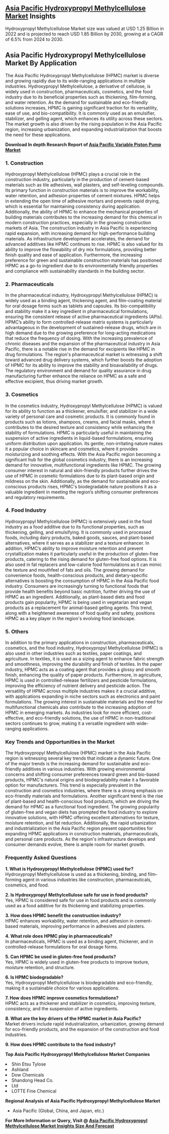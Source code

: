 <h2><a href="https://www.verifiedmarketreports.com/download-sample/?rid=493218&amp;utm_source=Github-Feb&amp;utm_medium=219" target="_blank">Asia Pacific Hydroxypropyl Methylcellulose Market</a> Insights</h2><p>Hydroxypropyl Methylcellulose Market size was valued at USD 1.25 Billion in 2022 and is projected to reach USD 1.85 Billion by 2030, growing at a CAGR of 6.5% from 2024 to 2030.</p><p><h2>Asia Pacific Hydroxypropyl Methylcellulose Market By Application</h2> <p>The Asia Pacific Hydroxypropyl Methylcellulose (HPMC) market is diverse and growing rapidly due to its wide-ranging applications in multiple industries. Hydroxypropyl Methylcellulose, a derivative of cellulose, is widely used in construction, pharmaceuticals, cosmetics, and the food industry due to its beneficial properties such as thickening, film-forming, and water retention. As the demand for sustainable and eco-friendly solutions increases, HPMC is gaining significant traction for its versatility, ease of use, and bio-compatibility. It is commonly used as an emulsifier, stabilizer, and gelling agent, which enhances its utility across these sectors. The market growth is also driven by the rising population in the Asia Pacific region, increasing urbanization, and expanding industrialization that boosts the need for these applications. <p><strong>Download In depth Research Report of <a href="https://www.verifiedmarketreports.com/download-sample/?rid=236118&amp;utm_source=Pulse-Dec&amp;utm_medium=219" target="_blank">Asia Pacific Variable Piston Pump Market</a></strong></p> </p> <h3>1. Construction</h3> <p>Hydroxypropyl Methylcellulose (HPMC) plays a crucial role in the construction industry, particularly in the production of cement-based materials such as tile adhesives, wall plasters, and self-leveling compounds. Its primary function in construction materials is to improve the workability, water retention, and adhesion properties of cement mixtures. HPMC helps in extending the open time of adhesive mortars and prevents rapid drying, which is essential for maintaining consistency during application. Additionally, the ability of HPMC to enhance the mechanical properties of building materials contributes to the increasing demand for this chemical in modern construction practices, especially in the growing construction markets of Asia. The construction industry in Asia Pacific is experiencing rapid expansion, with increasing demand for high-performance building materials. As infrastructure development accelerates, the demand for advanced additives like HPMC continues to rise. HPMC is also valued for its ability to improve the flowability of dry mix formulations, providing better finish quality and ease of application. Furthermore, the increasing preference for green and sustainable construction materials has positioned HPMC as a go-to ingredient due to its environmentally friendly properties and compliance with sustainability standards in the building sector. <h3>2. Pharmaceuticals</h3> <p>In the pharmaceutical industry, Hydroxypropyl Methylcellulose (HPMC) is widely used as a binding agent, thickening agent, and film-coating material for oral dosage forms such as tablets and capsules. Its bio-compatibility and stability make it a key ingredient in pharmaceutical formulations, ensuring the consistent release of active pharmaceutical ingredients (APIs). HPMC’s ability to form controlled-release matrix systems is particularly advantageous in the development of sustained-release drugs, which are in high demand due to the growing preference for long-acting medications that reduce the frequency of dosing. With the increasing prevalence of chronic diseases and the expansion of the pharmaceutical industry in Asia Pacific, there is a notable rise in the demand for excipients like HPMC in drug formulations. The region's pharmaceutical market is witnessing a shift toward advanced drug delivery systems, which further boosts the adoption of HPMC for its ability to improve the stability and bioavailability of drugs. The regulatory environment and demand for quality assurance in drug manufacturing further enhance the reliance on HPMC as a safe and effective excipient, thus driving market growth. <h3>3. Cosmetics</h3> <p>In the cosmetics industry, Hydroxypropyl Methylcellulose (HPMC) is valued for its ability to function as a thickener, emulsifier, and stabilizer in a wide variety of personal care and cosmetic products. It is commonly found in products such as lotions, shampoos, creams, and facial masks, where it contributes to the desired texture and consistency while enhancing the stability of formulations. HPMC is particularly useful in maintaining the suspension of active ingredients in liquid-based formulations, ensuring uniform distribution upon application. Its gentle, non-irritating nature makes it a popular choice in skincare and cosmetics, where it provides moisturizing and soothing effects. With the Asia Pacific region becoming a significant hub for the global cosmetics industry, there is an increasing demand for innovative, multifunctional ingredients like HPMC. The growing consumer interest in natural and skin-friendly products further drives the use of HPMC in cosmetic formulations due to its plant-based origin and mildness on the skin. Additionally, as the demand for sustainable and eco-conscious products rises, HPMC's biodegradable nature positions it as a valuable ingredient in meeting the region’s shifting consumer preferences and regulatory requirements. <h3>4. Food Industry</h3> <p>Hydroxypropyl Methylcellulose (HPMC) is extensively used in the food industry as a food additive due to its functional properties, such as thickening, gelling, and emulsifying. It is commonly used in processed foods, including dairy products, baked goods, sauces, and plant-based alternatives, where it serves as a stabilizer and a texture enhancer. In addition, HPMC’s ability to improve moisture retention and prevent crystallization makes it particularly useful in the production of gluten-free products, catering to the rising demand for gluten-free food options. It is also used in fat replacers and low-calorie food formulations as it can mimic the texture and mouthfeel of fats and oils. The growing demand for convenience foods, health-conscious products, and dietary-specific alternatives is boosting the consumption of HPMC in the Asia Pacific food industry. Consumers are increasingly turning to functional foods that provide health benefits beyond basic nutrition, further driving the use of HPMC as an ingredient. Additionally, as plant-based diets and food products gain popularity, HPMC is being used in vegetarian and vegan products as a replacement for animal-based gelling agents. This trend, along with a heightened awareness of food quality and safety, positions HPMC as a key player in the region's evolving food landscape. <h3>5. Others</h3> <p>In addition to the primary applications in construction, pharmaceuticals, cosmetics, and the food industry, Hydroxypropyl Methylcellulose (HPMC) is also used in other industries such as textiles, paper coatings, and agriculture. In textiles, it is used as a sizing agent to enhance fabric strength and smoothness, improving the durability and finish of textiles. In the paper industry, HPMC acts as a coating agent that provides a glossy and smooth finish, enhancing the quality of paper products. Furthermore, in agriculture, HPMC is used in controlled-release fertilizers and pesticide formulations, improving the efficiency of nutrient delivery and pesticide action. The versatility of HPMC across multiple industries makes it a crucial additive, with applications expanding in niche sectors such as electronics and paint formulations. The growing interest in sustainable materials and the need for multifunctional chemicals also contribute to the increasing adoption of HPMC in emerging markets. As industries look for more efficient, cost-effective, and eco-friendly solutions, the use of HPMC in non-traditional sectors continues to grow, making it a versatile ingredient with wide-ranging applications. <h3>Key Trends and Opportunities in the Market</h3> <p>The Hydroxypropyl Methylcellulose (HPMC) market in the Asia Pacific region is witnessing several key trends that indicate a dynamic future. One of the major trends is the increasing demand for sustainable and eco-friendly additives in various industries. With growing environmental concerns and shifting consumer preferences toward green and bio-based products, HPMC's natural origins and biodegradability make it a favorable option for manufacturers. This trend is especially prevalent in the construction and cosmetics industries, where there is a strong emphasis on eco-friendly materials and formulations. Another significant trend is the rise of plant-based and health-conscious food products, which are driving the demand for HPMC as a functional food ingredient. The growing popularity of gluten-free and vegan diets has prompted the food industry to explore innovative solutions, with HPMC offering excellent alternatives for texture, moisture retention, and fat reduction. Additionally, the rapid urbanization and industrialization in the Asia Pacific region present opportunities for expanding HPMC applications in construction materials, pharmaceuticals, and personal care products. As the region's infrastructure develops and consumer demands evolve, there is ample room for market growth. <h3>Frequently Asked Questions</h3> <p><strong>1. What is Hydroxypropyl Methylcellulose (HPMC) used for?</strong><br> Hydroxypropyl Methylcellulose is used as a thickening, binding, and film-forming agent in various industries like construction, pharmaceuticals, cosmetics, and food.</p> <p><strong>2. Is Hydroxypropyl Methylcellulose safe for use in food products?</strong><br> Yes, HPMC is considered safe for use in food products and is commonly used as a food additive for its thickening and stabilizing properties.</p> <p><strong>3. How does HPMC benefit the construction industry?</strong><br> HPMC enhances workability, water retention, and adhesion in cement-based materials, improving performance in adhesives and plasters.</p> <p><strong>4. What role does HPMC play in pharmaceuticals?</strong><br> In pharmaceuticals, HPMC is used as a binding agent, thickener, and in controlled-release formulations for oral dosage forms.</p> <p><strong>5. Can HPMC be used in gluten-free food products?</strong><br> Yes, HPMC is widely used in gluten-free products to improve texture, moisture retention, and structure.</p> <p><strong>6. Is HPMC biodegradable?</strong><br> Yes, Hydroxypropyl Methylcellulose is biodegradable and eco-friendly, making it a sustainable choice for various applications.</p> <p><strong>7. How does HPMC improve cosmetics formulations?</strong><br> HPMC acts as a thickener and stabilizer in cosmetics, improving texture, consistency, and the suspension of active ingredients.</p> <p><strong>8. What are the key drivers of the HPMC market in Asia Pacific?</strong><br> Market drivers include rapid industrialization, urbanization, growing demand for eco-friendly products, and the expansion of the construction and food industries.</p> <p><strong>9. How does HPMC contribute to the food industry?</strong><br></p><p><strong>Top Asia Pacific Hydroxypropyl Methylcellulose Market Companies</strong></p><div data-test-id=""><p><li>Shin Etsu Tylose</li><li> Ashland</li><li> Dow Chemicals</li><li> Shandong Head Co.</li><li> Ltd</li><li> LOTTE Fine Chemical</li></p><div><strong>Regional Analysis of&nbsp;Asia Pacific Hydroxypropyl Methylcellulose Market</strong></div><ul><li dir="ltr"><p dir="ltr">Asia Pacific (Global, China, and Japan, etc.)</p></li></ul><p><strong>For More Information or Query, Visit @&nbsp;</strong><strong><a href="https://www.verifiedmarketreports.com/product/hydroxypropyl-methylcellulose-market/?utm_source=Github-Feb&amp;utm_medium=219" target="_blank">Asia Pacific Hydroxypropyl Methylcellulose Market Insights Size And Forecast</a></strong></p></div><h2>&nbsp;</h2><div data-test-id="">&nbsp;</div>
